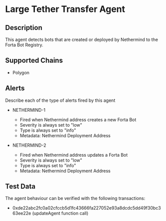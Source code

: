 # Large Tether Transfer Agent

## Description

This agent detects bots that are created or deployed by Nethermind to the Forta Bot Registry.

## Supported Chains

- Polygon

## Alerts

Describe each of the type of alerts fired by this agent

- NETHERMIND-1
  - Fired when Nethermind address creates a new Forta Bot 
  - Severity is always set to "low"
  - Type is always set to "info"
  - Metadata: Nethermind Deployment Address

- NETHERMIND-2
  - Fired when Nethermind address updates a Forta Bot 
  - Severity is always set to "low"
  - Type is always set to "info"
  - Metadata: Nethermind Deployment Address

## Test Data

The agent behaviour can be verified with the following transactions:

- 0xde22abc2fc0a02cfccb5d1fc43666fa227052e93a8dcdc5dd49f30bc363ee22e (updateAgent function call)
